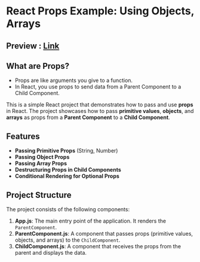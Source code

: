 # React Props Example: Using Objects, Arrays
 
## Preview : [Link](https://react-js-9ixk.vercel.app/)

## What are Props?
- Props are like arguments you give to a function.
- In React, you use props to send data from a Parent Component to a Child Component.

This is a simple React project that demonstrates how to pass and use **props** in React. The project showcases how to pass **primitive values**, **objects**, and **arrays** as props from a **Parent Component** to a **Child Component**.

## Features
- **Passing Primitive Props** (String, Number)
- **Passing Object Props**
- **Passing Array Props**
- **Destructuring Props in Child Components**
- **Conditional Rendering for Optional Props**

## Project Structure
The project consists of the following components:

1. **App.js**: The main entry point of the application. It renders the `ParentComponent`.
2. **ParentComponent.js**: A component that passes props (primitive values, objects, and arrays) to the `ChildComponent`.
3. **ChildComponent.js**: A component that receives the props from the parent and displays the data.

